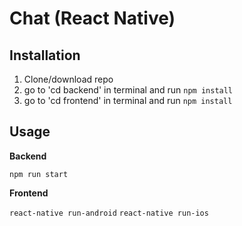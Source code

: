 # Chat (React Native)


## Installation
1. Clone/download repo
2. go to 'cd backend' in terminal and run `npm install`
3. go to 'cd frontend' in terminal and run `npm install`

## Usage
**Backend**

`npm run start`

**Frontend**

`react-native run-android`
`react-native run-ios`


